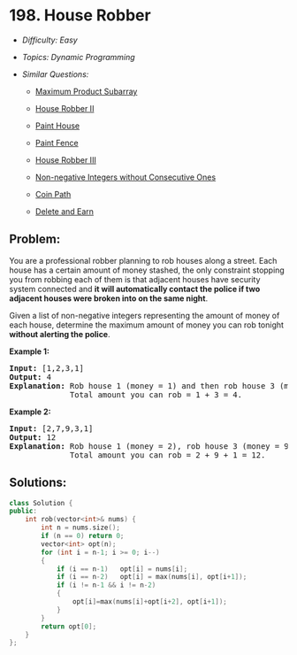 # 198. House Robber

* *Difficulty: Easy*

* *Topics: Dynamic Programming*

* *Similar Questions:*

  * [Maximum Product Subarray](./tests/house-robber.md)

  * [House Robber II](./tests/house-robber.md)

  * [Paint House](./tests/house-robber.md)

  * [Paint Fence](./tests/house-robber.md)

  * [House Robber III](./tests/house-robber.md)

  * [Non-negative Integers without Consecutive Ones](./tests/house-robber.md)

  * [Coin Path](./tests/house-robber.md)

  * [Delete and Earn](./tests/house-robber.md)

## Problem:

<p>You are a professional robber planning to rob houses along a street. Each house has a certain amount of money stashed, the only constraint stopping you from robbing each of them is that adjacent houses have security system connected and <b>it will automatically contact the police if two adjacent houses were broken into on the same night</b>.</p>

<p>Given a list of non-negative integers representing the amount of money of each house, determine the maximum amount of money you can rob tonight <b>without alerting the police</b>.</p>

<p><strong>Example 1:</strong></p>

<pre>
<strong>Input:</strong> [1,2,3,1]
<strong>Output:</strong> 4
<strong>Explanation:</strong> Rob house 1 (money = 1) and then rob house 3 (money = 3).
&nbsp;            Total amount you can rob = 1 + 3 = 4.</pre>

<p><strong>Example 2:</strong></p>

<pre>
<strong>Input:</strong> [2,7,9,3,1]
<strong>Output:</strong> 12
<strong>Explanation:</strong> Rob house 1 (money = 2), rob house 3 (money = 9) and rob house 5 (money = 1).
&nbsp;            Total amount you can rob = 2 + 9 + 1 = 12.
</pre>

## Solutions:

```c++
class Solution {
public:
    int rob(vector<int>& nums) {
        int n = nums.size();
        if (n == 0) return 0;
        vector<int> opt(n);
        for (int i = n-1; i >= 0; i--)
        {
            if (i == n-1)   opt[i] = nums[i];
            if (i == n-2)   opt[i] = max(nums[i], opt[i+1]);
            if (i != n-1 && i != n-2)
            {
                opt[i]=max(nums[i]+opt[i+2], opt[i+1]);
            }
        }
        return opt[0];
    }
};
```
